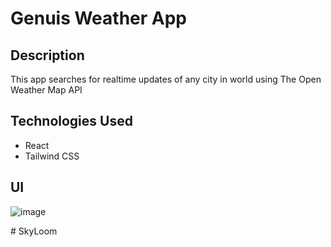 # Genuis Weather App

## Description
This app searches for realtime updates of any city in world using The Open Weather Map API

## Technologies Used
- React
- Tailwind CSS

## UI
![image](https://user-images.githubusercontent.com/55560024/167139829-41257bd2-17ed-42a1-8078-82426b0e0a87.png)

#   S k y L o o m  
 